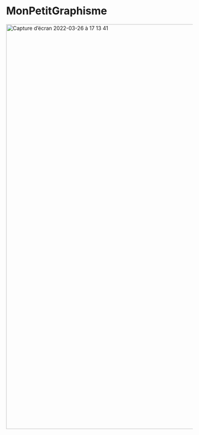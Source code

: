 # MonPetitGraphisme
<img width="1090" alt="Capture d’écran 2022-03-26 à 17 13 41" src="https://user-images.githubusercontent.com/79283100/160243406-d3982434-441d-4ade-85e8-f9c43c1fd95f.png">
